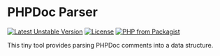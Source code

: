 # PHPDoc Parser

[![Latest Unstable Version](https://poser.pugx.org/selikhovleonid/phpdoc-parser/v/unstable)](https://packagist.org/packages/selikhovleonid/phpdoc-parser)
[![License](https://poser.pugx.org/selikhovleonid/phpdoc-parser/license)](https://packagist.org/packages/selikhovleonid/phpdoc-parser)
[![PHP from Packagist](https://img.shields.io/packagist/php-v/selikhovleonid/phpdoc-parser.svg)](https://packagist.org/packages/selikhovleonid/phpdoc-parser)

This tiny tool provides parsing PHPDoc comments into a data structure.
